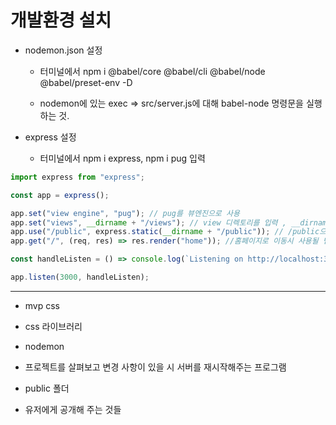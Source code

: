 # 개발환경 설치

- nodemon.json 설정

  - 터미널에서 npm i @babel/core @babel/cli @babel/node @babel/preset-env -D

  - nodemon에 있는 exec => src/server.js에 대해 babel-node 명령문을 실행하는 것.

- express 설정
  - 터미널에서 npm i express, npm i pug 입력

```js
import express from "express";

const app = express();

app.set("view engine", "pug"); // pug를 뷰엔진으로 사용
app.set("views", __dirname + "/views"); // view 디렉토리를 입력 , __dirname : 현재 실행하는 파일의 절대경로
app.use("/public", express.static(__dirname + "/public")); // /public으로 이동할 시 public폴더 내용을 볼 수 있다.
app.get("/", (req, res) => res.render("home")); //홈페이지로 이동시 사용될 템플릿을 렌더링

const handleListen = () => console.log(`Listening on http://localhost:3000`);

app.listen(3000, handleListen);
```

---

- mvp css
- css 라이브러리

- nodemon
- 프로젝트를 살펴보고 변경 사항이 있을 시 서버를 재시작해주는 프로그램

- public 폴더
- 유저에게 공개해 주는 것들
